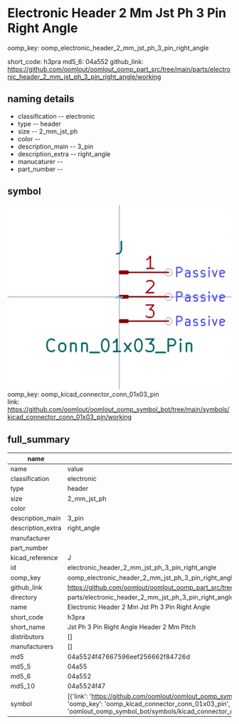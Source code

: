 # Electronic Header 2 Mm Jst Ph 3 Pin Right Angle
oomp_key: oomp_electronic_header_2_mm_jst_ph_3_pin_right_angle 


short_code: h3pra
md5_6: 04a552
github_link: https://github.com/oomlout/oomlout_oomp_part_src/tree/main/parts/electronic_header_2_mm_jst_ph_3_pin_right_angle/working
## naming details
* classification -- electronic
* type -- header
* size -- 2_mm_jst_ph
* color -- 
* description_main -- 3_pin
* description_extra -- right_angle
* manucaturer -- 
* part_number -- 



## symbol

![](symbol/0/working/working_600.png)  
oomp_key: oomp_kicad_connector_conn_01x03_pin  
link: https://github.com/oomlout/oomlout_oomp_symbol_bot/tree/main/symbols/kicad_connector_conn_01x03_pin/working  


## full_summary
| name | value | 
| --- | --- | 
| name | value | 
| classification | electronic | 
| type | header | 
| size | 2_mm_jst_ph | 
| color |  | 
| description_main | 3_pin | 
| description_extra | right_angle | 
| manufacturer |  | 
| part_number |  | 
| kicad_reference | J | 
| id | electronic_header_2_mm_jst_ph_3_pin_right_angle | 
| oomp_key | oomp_electronic_header_2_mm_jst_ph_3_pin_right_angle | 
| github_link | https://github.com/oomlout/oomlout_oomp_part_src/tree/main/parts/electronic_header_2_mm_jst_ph_3_pin_right_angle/working | 
| directory | parts/electronic_header_2_mm_jst_ph_3_pin_right_angle | 
| name | Electronic Header 2 Mm Jst Ph 3 Pin Right Angle | 
| short_code | h3pra | 
| short_name | Jst Ph 3 Pin Right Angle Header 2 Mm Pitch | 
| distributors | [] | 
| manufacturers | [] | 
| md5 | 04a5524f47667596eef256662f84726d | 
| md5_5 | 04a55 | 
| md5_6 | 04a552 | 
| md5_10 | 04a5524f47 | 
| symbol | [{'link': 'https://github.com/oomlout/oomlout_oomp_symbol_bot/tree/main/symbols/kicad_connector_conn_01x03_pin', 'oomp_key': 'oomp_kicad_connector_conn_01x03_pin', 'directory': 'oomlout_oomp_symbol_bot/symbols/kicad_connector_conn_01x03_pin//working/working.kicad_sym'}] | 
